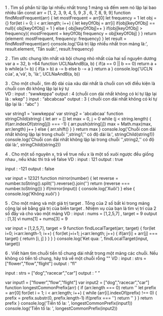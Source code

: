 
1 . Tìm số phần tử lặp lại nhiều nhất trong 1 mảng và đếm xem nó lặp lại bao nhiêu lần
const arr = [1, 2, 3, 9, 4, 5, 9 ,3 , 6, 7, 8, 9, 9]
function findMostFrequent(arr) {
    let mostFrequent = arr[0]
    let frequency = 1
    let obj = {}
    for(let i = 0; i < arr.length; i++) {
        let keyOfObj = arr[i]
        if(obj[keyOfObj] == null){
            obj[keyOfObj] = 1
        } else {
            obj[keyOfObj]++
        }
        if(obj[keyOfObj] > frequency){
            mostFrequent = keyOfObj
            frequency = obj[keyOfObj]
        }
    }
    return {element: mostFrequent, frequency: frequency}
}
let result = findMostFrequent(arr)
console.log('Giá trị lập nhiều nhất tron mảng là:', result.element, 'Tần suất:', result.frequency)

2 . Tìm ước chung lớn nhất và bội chung nhỏ nhất của hai số nguyên dương
var a = 32, b =64
function UCLNaAndB(a, b) {
    if(a == 0 || b == 0) 
        return a + b
    while(a != b) {
        if(a > b) 
            a -= b
        else 
            b -= a
    }
    return a
}
console.log('UCLN của', a,'và', b, 'là:', UCLNaAndB(a, b))

3 . Cho một chuỗi  , tìm độ dài của xâu dài nhất là chuỗi con với điều kiện là chuỗi con đó  không lặp lại ký tự    
VD : 
input : “swwkeppa"
output :  4 (chuỗi con dài nhất không có kí tự lặp lại là : wkep" )
input : “abcabcaa"
output : 3 ( chuỗi con dài nhất không có kí tự lặp lại là : “abc” )

var string1 = 'swwkeppa'
var string2 = 'abcabcaa'
function stringChild(string) {
    let arr = []
    let max = 0, j = 0
    while (j < string.length) {
        if(arr.indexOf(string[j]) === -1) {
            arr.push(string[j])
            max = Math.max(max, arr.length)
            j++
        } else {
            arr.shift()
        }
    }
    return max
}
console.log('Chuỗi con dài nhất không lập lại trong chuỗi \'',string1,'\' có độ dài là:', stringChild(string1))
console.log('Chuỗi con dài nhất không lập lại trong chuỗi \'',string2,'\' có độ dài là:', stringChild(string2))

4 . Cho một số nguyên x, trả về true nếu x là một số xuôi ngược đều giống nhau , nếu khác thì trả về false
VD :
input : 121
output : true

input : -121
output : false

var input = 12321
function mirror(number) {
    let reverse = number.toString().split('').reverse().join('')
    return (reverse === number.toString())
}
if(mirror(input)) {
    console.log('Xuôi')
} else {
    console.log('Không xuôi')
}

5 . Cho một mảng và một giá trị target . Tổng của 2 số bất kì trong mảng cộng lại sẽ bằng giá trị của biến target . Nhiệm vụ của bạn là tìm vị trí của 2 số đấy và cho vào một mảng
VD : 
input :  nums = [1,2,5,7] , target = 9
output :  [1,3]    vì nums[1] + nums[3] = 9

var input = [1,2,5,7], target = 9
function findLocalTarget(arr, target) {
    for(let i=0; i<arr.length-1; i++) {
        for(let j=i+1; j<arr.length; j++) {
            if(arr[i] + arr[j] === target) {
                return [i, j]
            }
        }
    }
}
console.log('Ket qua: ', findLocalTarget(input, target))

6 . Viết hàm tìm chuỗi tiền tố chung dài nhất trong một mảng các chuỗi. Nếu không có tiền tố chung, hãy trả về một chuỗi rỗng ""
VD : 
input : strs = ["flower","flow","flight"]
output : “fl"

input : strs = ["dog","racecar","car"]
output : “ ”

var input1 = ["flower","flow","flight"]
var input2 = ["dog","racecar","car"]
function longestCommonPrefix(arr) {
    if (arr.length === 0) return ''
    let prefix = arr[0]
    for(let i = 1; i < arr.length; i++) {
        while (arr[i].indexOf(prefix) !== 0) {
            prefix = prefix.substr(0, prefix.length-1)
            if(prefix === '') return ''
        }
    }
    return prefix
}
console.log('Tiền tố la: ', longestCommonPrefix(input1))
console.log('Tiền tố la: ', longestCommonPrefix(input2))